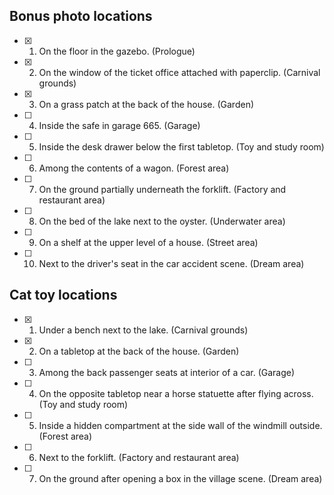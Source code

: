 ## Bonus photo locations

- [x] 1. On the floor in the gazebo. (Prologue)  
- [x] 2. On the window of the ticket office attached with paperclip. (Carnival grounds)  
- [x] 3. On a grass patch at the back of the house. (Garden)  
- [ ] 4. Inside the safe in garage 665. (Garage)  
- [ ] 5. Inside the desk drawer below the first tabletop. (Toy and study room)  
- [ ] 6. Among the contents of a wagon. (Forest area)  
- [ ] 7. On the ground partially underneath the forklift. (Factory and restaurant area)  
- [ ] 8. On the bed of the lake next to the oyster. (Underwater area)  
- [ ] 9. On a shelf at the upper level of a house. (Street area)  
- [ ] 10. Next to the driver's seat in the car accident scene. (Dream area)

## Cat toy locations

- [x] 1. Under a bench next to the lake. (Carnival grounds)  
- [x] 2. On a tabletop at the back of the house. (Garden)  
- [ ] 3. Among the back passenger seats at interior of a car. (Garage)  
- [ ] 4. On the opposite tabletop near a horse statuette after flying across. (Toy and study room)  
- [ ] 5. Inside a hidden compartment at the side wall of the windmill outside. (Forest area)  
- [ ] 6. Next to the forklift. (Factory and restaurant area)  
- [ ] 7. On the ground after opening a box in the village scene. (Dream area)